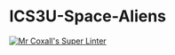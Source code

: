 # ICS3U-Space-Aliens
[![Mr Coxall's Super Linter](https://github.com/ICS3U-C-Programming-TonyG/ICS3U-Space-Aliens/workflows/Mr%20Coxall's%20Super%20Linter/badge.svg)](https://github.com/ICS3U-C-Programming-TonyG/ICS3U-Space-Aliens/actions/)
